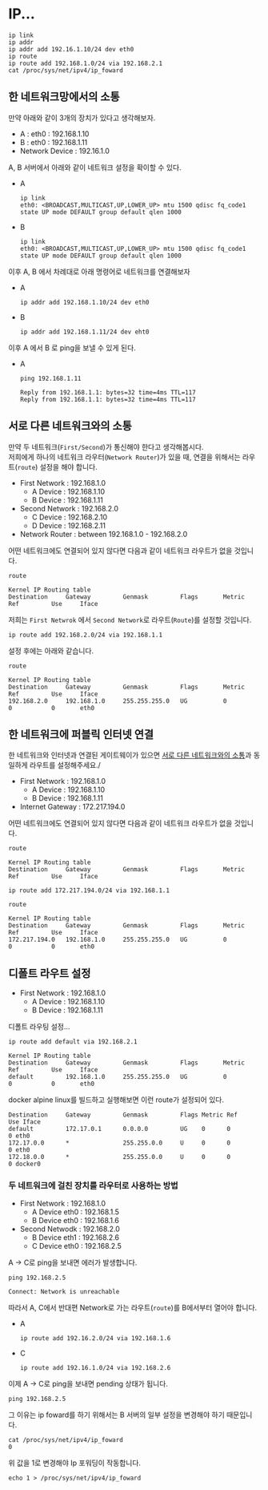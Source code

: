 # IP...

```shell
ip link
ip addr
ip addr add 192.16.1.10/24 dev eth0
ip route
ip route add 192.168.1.0/24 via 192.168.2.1
cat /proc/sys/net/ipv4/ip_foward
```

## 한 네트워크망에서의 소통

만약 아래와 같이 3개의 장치가 있다고 생각해보자.

- A : eth0 : 192.168.1.10
- B : eth0 : 192.168.1.11
- Network Device : 192.16.1.0

A, B 서버에서 아래와 같이 네트워크 설정을 확이할 수 있다.

- A
    ```shell
    ip link
    eth0: <BROADCAST,MULTICAST,UP,LOWER_UP> mtu 1500 qdisc fq_code1 state UP mode DEFAULT group default qlen 1000
    ```
- B 
    ```shell
    ip link
    eth0: <BROADCAST,MULTICAST,UP,LOWER_UP> mtu 1500 qdisc fq_code1 state UP mode DEFAULT group default qlen 1000
    ```

이후 A, B 에서 차례대로 아래 명령어로 네트워크를 연결해보자

- A
    ```shell
    ip addr add 192.168.1.10/24 dev eth0
    ```
- B
    ```shell
    ip addr add 192.168.1.11/24 dev eht0
    ```

이후 A 에서 B 로 ping을 보낼 수 있게 된다.

- A
    ```shell
    ping 192.168.1.11

    Reply from 192.168.1.1: bytes=32 time=4ms TTL=117
    Reply from 192.168.1.1: bytes=32 time=4ms TTL=117
    ```

## 서로 다른 네트워크와의 소통 

만약 두 네트워크(`First/Second`)가 통신해야 한다고 생각해봅시다. <br>
저희에게 하나의 네트워크 라우터(`Network Router`)가 있을 때, 연결을 위해서는 라우트(`route`) 설정을 해야 합니다.

- First Network : 192.168.1.0
    - A Device : 192.168.1.10
    - B Device : 192.168.1.11
- Second Network : 192.168.2.0
    - C Device : 192.168.2.10
    - D Device : 192.168.2.11
- Network Router : between 192.168.1.0 - 192.168.2.0

어떤 네트워크에도 연결되어 있지 않다면 다음과 같이 네트워크 라우트가 없을 것입니다.

```shell
route

Kernel IP Routing table
Destination     Gateway         Genmask         Flags       Metric      Ref         Use     Iface
```

저희는 `First Netwrok` 에서 `Second Network`로 라우트(`Route`)를 설정할 것입니다.

```shell
ip route add 192.168.2.0/24 via 192.168.1.1
```

설정 후에는 아래와 같습니다.

```shell
route

Kernel IP Routing table
Destination     Gateway         Genmask         Flags       Metric      Ref         Use     Iface
192.168.2.0     192.168.1.0     255.255.255.0   UG          0           0           0       eth0
```

## 한 네트워크에 퍼블릭 인터넷 연결

한 네트워크와 인터넷과 연결된 게이트웨이가 있으면 [서로 다른 네트워크와의 소통](#서로-다른-네트워크와의-소통)과 동일하게 라우트를 설정해주세요./


- First Network : 192.168.1.0
    - A Device : 192.168.1.10
    - B Device : 192.168.1.11
- Internet Gateway : 172.217.194.0

어떤 네트워크에도 연결되어 있지 않다면 다음과 같이 네트워크 라우트가 없을 것입니다.

```shell
route

Kernel IP Routing table
Destination     Gateway         Genmask         Flags       Metric      Ref         Use     Iface
```

```shell
ip route add 172.217.194.0/24 via 192.168.1.1
```

```shell
route

Kernel IP Routing table
Destination     Gateway         Genmask         Flags       Metric      Ref         Use     Iface
172.217.194.0   192.168.1.0     255.255.255.0   UG          0           0           0       eth0
```

## 디폴트 라우트 설정

- First Network : 192.168.1.0
    - A Device : 192.168.1.10
    - B Device : 192.168.1.11

디폴트 라우팅 설정...

```shell
ip route add default via 192.168.2.1

Kernel IP Routing table
Destination     Gateway         Genmask         Flags       Metric      Ref         Use     Iface
default         192.168.1.0     255.255.255.0   UG          0           0           0       eth0
```

docker alpine linux를 빌드하고 실행해보면 이런 route가 설정되어 있다.

```shell
Destination     Gateway         Genmask         Flags Metric Ref    Use Iface
default         172.17.0.1      0.0.0.0         UG    0      0        0 eth0
172.17.0.0      *               255.255.0.0     U     0      0        0 eth0
172.18.0.0      *               255.255.0.0     U     0      0        0 docker0
```

### 두 네트워크에 걸친 장치를 라우터로 사용하는 방법

- First Network : 192.168.1.0
    - A Device eth0 : 192.168.1.5
    - B Device eth0 : 192.168.1.6
- Second Netwodk : 192.168.2.0
    - B Device eth1 : 192.168.2.6
    - C Device eth0 : 192.168.2.5

A -> C로 ping을 보내면 에러가 발생합니다.

```shell
ping 192.168.2.5

Connect: Network is unreachable
```

따라서 A, C에서 반대편 Network로 가는 라우트(`route`)를 B에서부터 열어야 합니다.

- A
    ```shell
    ip route add 192.16.2.0/24 via 192.168.1.6
    ```

- C
    ```shell
    ip route add 192.16.1.0/24 via 192.168.2.6
    ```

이제 A -> C로 ping을 보내면 pending 상태가 됩니다.

```shell
ping 192.168.2.5
```

그 이유는 ip foward를 하기 위해서는 B 서버의 일부 설정을 변경해야 하기 때문입니다.

```shell
cat /proc/sys/net/ipv4/ip_foward
0
```

위 값을 1로 변경해야 Ip 포워딩이 작동합니다.

```shell
echo 1 > /proc/sys/net/ipv4/ip_foward
```